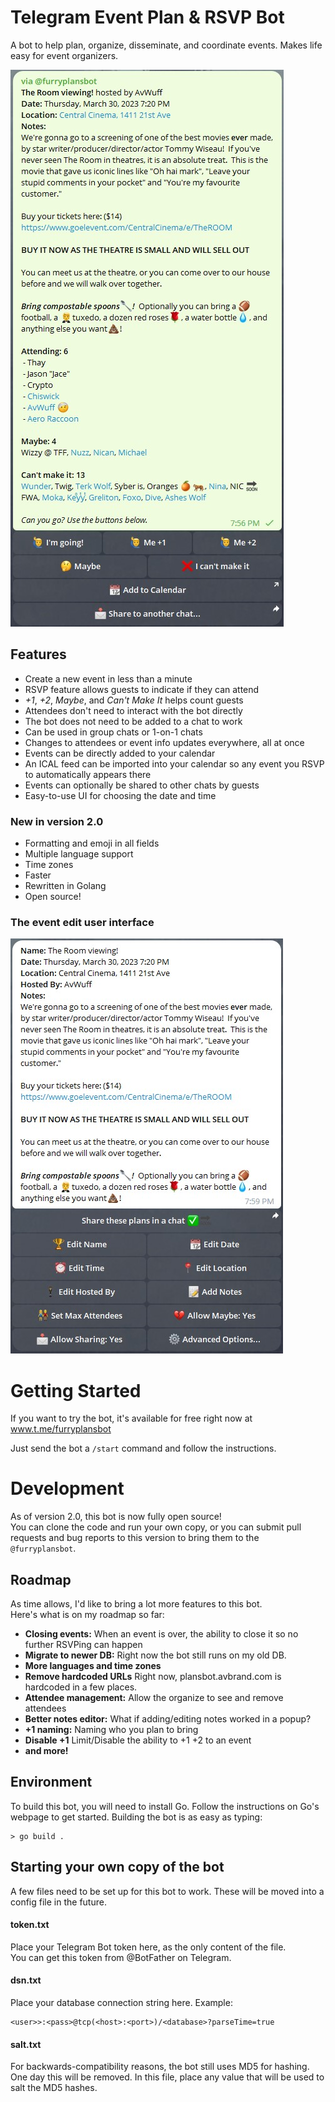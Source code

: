 # Telegram Event Plan & RSVP Bot

A bot to help plan, organize, disseminate, and coordinate events. Makes life easy for event organizers.

![Example event](imgs/sample1.jpg?raw=true "Example event UI")

## Features 

- Create a new event in less than a minute
- RSVP feature allows guests to indicate if they can attend
- _+1_, _+2_, _Maybe_, and _Can't Make It_ helps count guests
- Attendees don't need to interact with the bot directly
- The bot does not need to be added to a chat to work
- Can be used in group chats or 1-on-1 chats
- Changes to attendees or event info updates everywhere, all at once
- Events can be directly added to your calendar
- An ICAL feed can be imported into your calendar so any event you RSVP to automatically appears there
- Events can optionally be shared to other chats by guests
- Easy-to-use UI for choosing the date and time

### New in version 2.0
- Formatting and emoji in all fields
- Multiple language support
- Time zones
- Faster
- Rewritten in Golang
- Open source!

### The event edit user interface
![Edit UI](imgs/editui.jpg?raw=true "The Edit UI")

# Getting Started

If you want to try the bot, it's available for free right now at 
www.t.me/furryplansbot

Just send the bot a `/start` command and follow the instructions.

# Development

As of version 2.0, this bot is now fully open source!  
You can clone the code and run your own copy, or you can submit pull requests 
and bug reports to this version to bring them to the `@furryplansbot`.

## Roadmap

As time allows, I'd like to bring a lot more features to this bot.  
Here's what is on my roadmap so far:
- **Closing events:** When an event is over, the ability to close it so no further RSVPing can happen
- **Migrate to newer DB:** Right now the bot still runs on my old DB. 
- **More languages and time zones** 
- **Remove hardcoded URLs** Right now, plansbot.avbrand.com is hardcoded in a few places.
- **Attendee management:** Allow the organize to see and remove attendees
- **Better notes editor:** What if adding/editing notes worked in a popup?
- **+1 naming:** Naming who you plan to bring
- **Disable +1** Limit/Disable the ability to +1 +2 to an event
- **and more!**

## Environment

To build this bot, you will need to install Go.  Follow the instructions on Go's webpage to get started.
Building the bot is as easy as typing:
```shell
> go build .
```

## Starting your own copy of the bot

A few files need to be set up for this bot to work.  These will be moved into a config file in the future.

#### token.txt 
Place your Telegram Bot token here, as the only content of the file.  
You can get this token from @BotFather on Telegram.  

#### dsn.txt 
Place your database connection string here.  Example:
```
<user>>:<pass>@tcp(<host>:<port>)/<database>?parseTime=true
```

#### salt.txt
For backwards-compatibility reasons, the bot still uses MD5 for hashing.  
One day this will be removed.
In this file, place any value that will be used to salt the MD5 hashes.